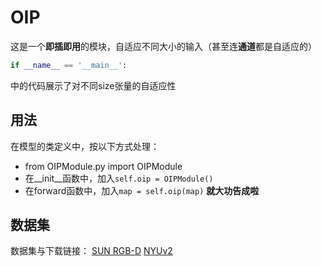 # OIP
这是一个**即插即用**的模块，自适应不同大小的输入（甚至连**通道**都是自适应的）

```python
if __name__ == '__main__':
```
中的代码展示了对不同size张量的自适应性

## 用法
在模型的类定义中，按以下方式处理：
* from OIPModule.py import OIPModule
* 在__init__函数中，加入`self.oip = OIPModule()`
* 在forward函数中，加入`map = self.oip(map)`
**就大功告成啦**

## 数据集
数据集与下载链接：
[SUN RGB-D](https://rgbd.cs.princeton.edu/)
[NYUv2](https://cs.nyu.edu/~silberman/datasets/nyu_depth_v2.html)

